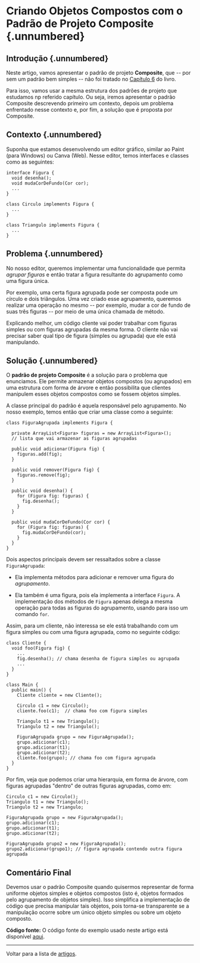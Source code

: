# Criando Objetos Compostos com o Padrão de Projeto Composite {.unnumbered}

## Introdução  {.unnumbered}

Neste artigo, vamos apresentar o padrão de projeto **Composite**,
que -- por sem um padrão bem simples -- não foi tratado no 
[Capítulo 6](https://engsoftmoderna.info/cap6.html) do livro.

Para isso, vamos usar a mesma estrutura dos padrões de projeto 
que estudamos np referido capítulo. Ou seja, iremos apresentar o padrão
Composite descrevendo primeiro um contexto, depois um problema 
enfrentado nesse contexto e, por fim, a solução que é proposta 
por Composite.

## Contexto {.unnumbered}

Suponha que estamos desenvolvendo um editor gráfico, similar 
ao Paint (para Windows) ou Canva (Web). Nesse editor, temos
interfaces e classes como as seguintes:

```
interface Figura {
  void desenha();
  void mudaCorDeFundo(Cor cor);
  ...	
}

class Circulo implements Figura {
  ...	
}

class Triangulo implements Figura {
  ...
}
```

## Problema {.unnumbered}

No nosso editor, queremos implementar uma funcionalidade
que permita *agrupar figuras* e então tratar a figura
resultante do agrupamento como uma figura única. 

Por exemplo, uma certa figura agrupada pode ser composta pode
um círculo e dois triângulos. Uma vez criado esse agrupamento, 
queremos realizar uma operação no mesmo -- por exemplo, mudar
a cor de fundo de suas três figuras -- por meio de uma
única chamada de método.

Explicando melhor, um código cliente vai poder trabalhar
com figuras simples ou com figuras agrupadas da mesma
forma. O cliente não vai precisar saber qual tipo de
figura (simples ou agrupada) que ele está manipulando.

## Solução {.unnumbered}

O **padrão de projeto Composite** é a solução para o
problema que enunciamos. Ele permite armazenar objetos
compostos (ou agrupados) em uma estrutura com forma de
árvore e então possibilita que clientes manipulem esses 
objetos compostos como se fossem objetos simples.

A classe principal do padrão é aquela responsável pelo
agrupamento. No nosso exemplo, temos então que criar uma
classe como a seguinte:

```
class FiguraAgrupada implements Figura {

  private ArrayList<Figura> figuras = new ArrayList<Figura>();
  // lista que vai armazenar as figuras agrupadas
  
  public void adicionar(Figura fig) {
    figuras.add(fig);
  }

  public void remover(Figura fig) {
    figuras.remove(fig);
  }

  public void desenha() {
    for (Figura fig: figuras) {
      fig.desenha();   
    }
  }

  public void mudaCorDeFundo(Cor cor) {
    for (Figura fig: figuras) {
      fig.mudaCorDeFundo(cor);   
    }
  }
}
```

Dois aspectos principais devem ser ressaltados sobre a classe ``FiguraAgrupada``:

* Ela implementa métodos para adicionar e remover uma figura do *agrupamento*.

* Ela também é uma figura, pois ela implementa a interface `Figura`. A implementação
dos métodos de `Figura` apenas delega a mesma operação para todas as figuras do
agrupamento, usando para isso um comando `for`.

Assim, para um cliente, não interessa se ele está trabalhando com um
figura simples ou com uma figura agrupada, como no seguinte código:

```
class Cliente {
  void foo(Figura fig) {
    ...
    fig.desenha(); // chama desenha de figura simples ou agrupada
    ...
  }	
}

class Main {
  public main() {
    Cliente cliente = new Cliente();

    Circulo c1 = new Circulo();
    cliente.foo(c1);  // chama foo com figura simples

    Triangulo t1 = new Triangulo();
    Triangulo t2 = new Triangulo();
    
    FiguraAgrupada grupo = new FiguraAgrupada();
    grupo.adicionar(c1);
    grupo.adicionar(t1);
    grupo.adicionar(t2);
    cliente.foo(grupo); // chama foo com figura agrupada
  }	
}
```

Por fim, veja que podemos criar uma hierarquia, em forma
de árvore, com figuras agrupadas "dentro" de outras figuras
agrupadas, como em:

```
Circulo c1 = new Circulo();
Triangulo t1 = new Triangulo();
Triangulo t2 = new Triangulo;
    
FiguraAgrupada grupo = new FiguraAgrupada();
grupo.adicionar(c1);
grupo.adicionar(t1);
grupo.adicionar(t2);

FiguraAgrupada grupo2 = new FiguraAgrupada();
grupo2.adicionar(grupo1); // figura agrupada contendo outra figura agrupada
```

## Comentário Final

Devemos usar o padrão Composite quando quisermos representar
de forma uniforme objetos simples e objetos compostos (isto é,
objetos formados pelo agrupamento de objetos simples). Isso 
simplifica a implementação de código que precisa manipular 
tais objetos, pois torna-se transparente se a manipulação 
ocorre sobre um único objeto simples ou sobre um objeto
composto. 

**Código fonte:** O código fonte do exemplo usado neste 
artigo está disponível 
[aqui](https://repl.it/@mtvalente/Padrao-de-Projeto-Composite).

* * * 

Voltar para a lista de [artigos](./artigos.html).
